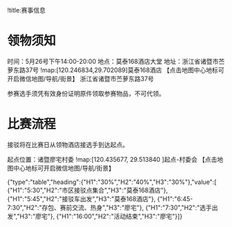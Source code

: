 !title:赛事信息

# 领物须知
时间：5月26号下午14:00-20:00
地点：莫泰168酒店大堂
地址：浙江省诸暨市苎萝东路37号
!map:[120.246834,29.702089]莫泰168酒店
【点击地图中心地标可开启微信地图/导航/街景】
浙江省诸暨市苎萝东路37号

参赛选手须凭有效身份证明原件领取参赛物品，不可代领。

# 比赛流程
接驳将在比赛日从领物酒店接选手到达起点。

起点位置：诸暨廖宅村委
!map:[120.435677, 29.513840 ]起点-村委会
【点击地图中心地标可开启微信地图/导航/街景】

{"type":"table","heading":{"H1":"30%","H2":"40%","H3":"30%"},"value":[
{"H1":"5:30","H2":"市区接驳点集合","H3":"莫泰168酒店"},
{"H1":"5:45","H2":"接驳车出发","H3":"莫泰168酒店"},
{"H1":"6:45-7:30","H2":"存包、赛前交流、热身","H3":"廖宅"},
{"H1":"7:30","H2":"选手出发","H3":"廖宅"},
{"H1":"16:00","H2":"活动结束","H3":"廖宅"}]}
